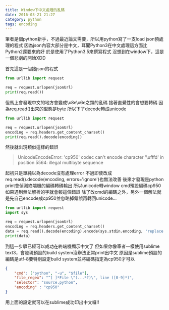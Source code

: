 ```yaml
---
title: Window下中文處理的亂碼
date: 2016-03-21 21:27
category: python
tags: encoding
---
```

筆者是個python新手，不過最近論文需要，所以用python寫了一支load json預處理的程式
因為json內容大部分是中文，耳聞Python3在中文處理這方面比Python2還要來的好
於是使用了Python3.5來撰寫程式
沒想到在window下，這是一個悲劇的開始XDD

首先這是一個接json的程式
```python
from urllib import request

req = request.urlopen(jsonUrl)
print(req.read())
```
但馬上會發現中文的地方會變成\x8e\x6e之類的亂碼
接著直覺性的會想要轉碼
因為req.read()出來的型態是byte
所以下了decode轉成unicode

```python
from urllib import request

req = request.urlopen(jsonUrl)
encoding = req.headers.get_content_charset()
print(req.read().decode(encoding))
```

然後就出現類似這樣的錯誤

> UnicodeEncodeError: 'cp950' codec can't encode character '\ufffd' in position 5564: illegal multibyte sequence

起初只是單純以為decode沒有處理error
不過即使改成req.read().decode(encoding, errors='ignore')也無法改善
後來才發現是python print會偵測終端機的編碼轉碼輸出
所以unicode轉window cmd預設編碼cp950如果遇到無法解析的字就會報這個錯誤
除了改cmd的編碼之外，另外一個解法就是先自己encode成cp950並忽略掉錯誤再轉回unicode...

```python
from urllib import request
import sys

req = request.urlopen(jsonUrl)
encoding = req.headers.get_content_charset()
data = req.read().decode(encoding).encode(sys.stdin.encoding, 'replace').decode(sys.stdin.encoding)
print(data)
```

到這一步驟已經可以成功在終端機顯示中文了
但如果你像筆者一樣使用sublime text3，會發現預設的build system沒辦法正常print出中文
原因是sublime預設的編碼是utf-8要特別設定build system並將編碼指定為cp950才可以

```json
{
    "cmd": ["python", "-u", "$file"],
    "file_regex": "^[ ]*File \"(...*?)\", line ([0-9]*)",
    "selector": "source.python",
    "encoding" : "cp950"
}
```
用上面的設定就可以在sublime成功印出中文囉!!

